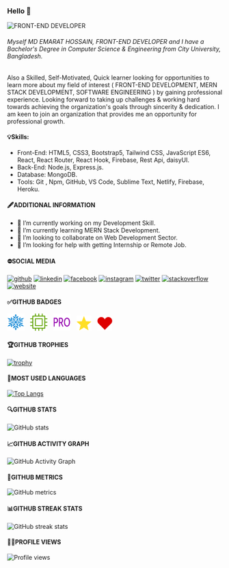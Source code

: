 ### Hello 👋
![FRONT-END DEVELOPER](https://scontent.fdac116-1.fna.fbcdn.net/v/t39.30808-1/280153271_2123652644460613_2140128297218539038_n.jpg?stp=dst-jpg_p200x200&_nc_cat=102&ccb=1-7&_nc_sid=7206a8&_nc_eui2=AeEw5XbwK61ByauXM0itGU6wNy1vUgRskn83LW9SBGySf26lMBRXfMapsF_NkON4QihIKyqewtyzMPPHiRBOIeN7&_nc_ohc=M-yUcyvSKMEAX9NhX32&_nc_ht=scontent.fdac116-1.fna&oh=00_AT9XuoPf0APZG_AXOODi6_MbBJo7mxzuju6BdL3zgvX4yg&oe=62B66C75)

###### Myself MD EMARAT HOSSAIN, FRONT-END DEVELOPER and I have a Bachelor's Degree in Computer Science & Engineering from City University, Bangladesh.

Also a Skilled, Self-Motivated, Quick learner looking for opportunities to learn more about my field of interest ( FRONT-END DEVELOPMENT, MERN STACK DEVELOPMENT, SOFTWARE ENGINEERING ) by gaining professional experience. Looking forward to taking up challenges & working hard towards achieving the organization's goals through sincerity & dedication. I am keen to join an organization that provides me an opportunity for professional growth.

#### 💡Skills: 
- Front-End: HTML5, CSS3, Bootstrap5, Tailwind CSS, JavaScript ES6, React, React Router, React Hook, Firebase, Rest Api, daisyUI.
- Back-End: Node.js, Express.js.
- Database: MongoDB.
- Tools: Git , Npm, GitHub, VS Code, Sublime Text, Netlify, Firebase, Heroku.

#### 🖋ADDITIONAL INFORMATION
- 🔭 I’m currently working on my Development Skill. 
- 🌱 I’m currently learning MERN Stack Development. 
- 👯 I’m looking to collaborate on Web Development Sector. 
- 🤔 I’m looking for help with getting Internship or Remote Job. 

#### ⛔SOCIAL MEDIA
[<img src='https://cdn.jsdelivr.net/npm/simple-icons@3.0.1/icons/github.svg' alt='github' height='40'>](https://github.com/Emarat)  [<img src='https://cdn.jsdelivr.net/npm/simple-icons@3.0.1/icons/linkedin.svg' alt='linkedin' height='40'>](https://www.linkedin.com/in/emarat/)  [<img src='https://cdn.jsdelivr.net/npm/simple-icons@3.0.1/icons/facebook.svg' alt='facebook' height='40'>](https://www.facebook.com/ehrabby.00)  [<img src='https://cdn.jsdelivr.net/npm/simple-icons@3.0.1/icons/instagram.svg' alt='instagram' height='40'>](https://www.instagram.com/emarat_rabbi/)  [<img src='https://cdn.jsdelivr.net/npm/simple-icons@3.0.1/icons/twitter.svg' alt='twitter' height='40'>](https://twitter.com/EmaratHossain8)  [<img src='https://cdn.jsdelivr.net/npm/simple-icons@3.0.1/icons/stackoverflow.svg' alt='stackoverflow' height='40'>](https://stackoverflow.com/users/18389179)  [<img src='https://cdn.jsdelivr.net/npm/simple-icons@3.0.1/icons/icloud.svg' alt='website' height='40'>](https://emarat.netlify.app/)  


#### ✅GITHUB BADGES
<a href='https://archiveprogram.github.com/'><img src='https://raw.githubusercontent.com/acervenky/animated-github-badges/master/assets/acbadge.gif' width='40' height='40'></a> <a href='https://docs.github.com/en/developers'><img src='https://raw.githubusercontent.com/acervenky/animated-github-badges/master/assets/devbadge.gif' width='40' height='40'></a> <a href='https://github.com/pricing'><img src='https://raw.githubusercontent.com/acervenky/animated-github-badges/master/assets/pro.gif' width='40' height='40'></a> <a href='https://stars.github.com/'><img src='https://raw.githubusercontent.com/acervenky/animated-github-badges/master/assets/starbadge.gif' width='35' height='35'></a> <a href='https://docs.github.com/en/github/supporting-the-open-source-community-with-github-sponsors'><img src='https://raw.githubusercontent.com/acervenky/animated-github-badges/master/assets/sponsorbadge.gif' width='35' height='35'></a> 

#### 🏆GITHUB TROPHIES

[![trophy](https://github-profile-trophy.vercel.app/?username=Emarat)](https://github.com/ryo-ma/github-profile-trophy)

#### 📝MOST USED LANGUAGES

[![Top Langs](https://github-readme-stats.vercel.app/api/top-langs/?username=Emarat)](https://github.com/anuraghazra/github-readme-stats)

#### 🔍GITHUB STATS

![GitHub stats](https://github-readme-stats.vercel.app/api?username=Emarat&show_icons=true)  

#### 📈GITHUB ACTIVITY GRAPH

![GitHub Activity Graph](https://activity-graph.herokuapp.com/graph?username=Emarat)  

#### 📑GITHUB METRICS

![GitHub metrics](https://metrics.lecoq.io/Emarat)  

#### 📊GITHUB STREAK STATS

![GitHub streak stats](https://github-readme-streak-stats.herokuapp.com/?user=Emarat)  

#### 🕵️‍♀️PROFILE VIEWS

![Profile views](https://gpvc.arturio.dev/Emarat)  
